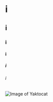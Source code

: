 # i
## i
### i
#### i
##### i
###### i
![Image of Yaktocat](https://octodex.github.com/images/yaktocat.png)

